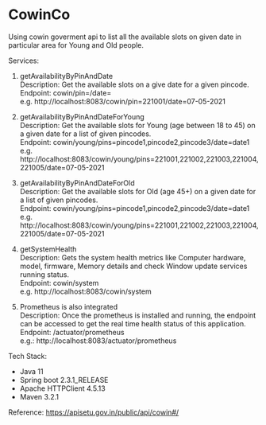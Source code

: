 # CowinCo
Using cowin goverment api to list all the available slots on given date in particular area for Young and Old people.

Services:
 1. getAvailabilityByPinAndDate  
 Description: Get the available slots on a give date for a given pincode.   
 Endpoint: cowin/pin=<pin>/date=<date>  
 e.g. http://localhost:8083/cowin/pin=221001/date=07-05-2021  
 
 2. getAvailabilityByPinAndDateForYoung  
 Description: Get the available slots for Young (age between 18 to 45) on a given date for a list of given pincodes.  
 Endpoint: cowin/young/pins=pincode1,pincode2,pincode3/date=date1  
 e.g. http://localhost:8083/cowin/young/pins=221001,221002,221003,221004,221005/date=07-05-2021  
 
 3. getAvailabilityByPinAndDateForOld  
 Description: Get the available slots for Old (age 45+) on a given date for a list of given pincodes.  
 Endpoint: cowin/young/pins=pincode1,pincode2,pincode3/date=date1  
 e.g. http://localhost:8083/cowin/young/pins=221001,221002,221003,221004,221005/date=07-05-2021  

 4. getSystemHealth  
 Description: Gets the system health metrics like Computer hardware, model, firmware, Memory details and check Window update services running status.  
 Endpoint: cowin/system  
 e.g. http://localhost:8083/cowin/system  
 
 5. Prometheus is also integrated  
 Description: Once the prometheus is installed and running, the endpoint can be accessed to get the real time health status of this application.  
 Endpoint: /actuator/prometheus  
 e.g.: http://localhost:8083/actuator/prometheus
 
 
Tech Stack:  
 - Java 11
 - Spring boot 2.3.1_RELEASE
 - Apache HTTPClient 4.5.13
 - Maven 3.2.1

Reference: https://apisetu.gov.in/public/api/cowin#/
